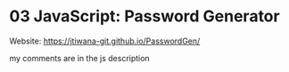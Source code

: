 # 03 JavaScript: Password Generator

Website: https://jtiwana-git.github.io/PasswordGen/



my comments are in the js description